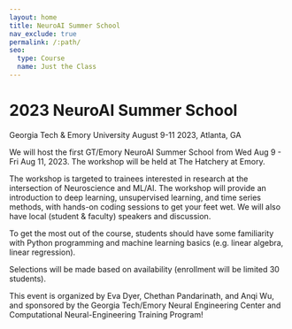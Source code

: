 ```yaml
---
layout: home
title: NeuroAI Summer School
nav_exclude: true
permalink: /:path/
seo:
  type: Course
  name: Just the Class
---
```


# 2023 NeuroAI Summer School
Georgia Tech & Emory University
August 9-11 2023, Atlanta, GA

We will host the first GT/Emory NeuroAI Summer School from Wed Aug 9 - Fri Aug 11, 2023. The workshop will be held at The Hatchery at Emory.

The workshop is targeted to trainees interested in research at the intersection of Neuroscience and ML/AI. The workshop will provide an introduction to deep learning, unsupervised learning, and time series methods, with hands-on coding sessions to get your feet wet. We will also have local (student & faculty) speakers and discussion.

To get the most out of the course, students should have some familiarity with Python programming and machine learning basics (e.g. linear algebra, linear regression).

Selections will be made based on availability (enrollment will be limited 30 students).

This event is organized by Eva Dyer, Chethan Pandarinath, and Anqi Wu, and sponsored by the Georgia Tech/Emory Neural Engineering Center and Computational Neural-Engineering Training Program!
